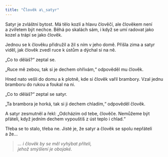 ```yaml
---
title: "Člověk a\_satyr"
---
```


  

Satyr je zvláštní bytost. Má tělo kozlí a hlavu člověčí, ale člověkem není a zvířetem být nechce. Běhá po skalách sám, i když se umí radovat jako kozel a trápí se jako člověk.

Jednou se k člověku přidružil a žil s ním v jeho domě. Přišla zima a satyr viděl, jak člověk zvedl ruce k ústům a dýchal si na ně.

„Co to děláš?“ zeptal se.

„Ruce mě zebou, tak si je dechem ohřívám,“ odpověděl mu člověk.

Hned nato vešli do domu a k plotně, kde si člověk vařil brambory. Vzal jednu bramboru do rukou a foukal na ni.

„Co to děláš?“ zeptal se satyr.

„Ta brambora je horká, tak si ji dechem chladím,“ odpověděl člověk.

A satyr zesmutněl a řekl: „Odcházím od tebe, člověče. Nemůžeme být přáteli, když jedním dechem vypouštíš z úst teplo i chlad.“

Třeba se to stalo, třeba ne. Jisté je, že satyr a člověk se spolu nepřátelí a že…

> _… i člověk by se měl vyhýbat příteli,  
> jehož smýšlení je obojaké._
